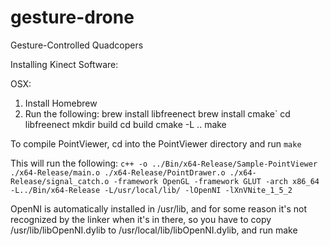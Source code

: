 gesture-drone
=============

Gesture-Controlled Quadcopers


Installing Kinect Software:

OSX:

1. Install Homebrew
2. Run the following:
    brew install libfreenect
    brew install cmake`
    cd libfreenect
    mkdir build
    cd build
    cmake -L ..
    make

To compile PointViewer, cd into the PointViewer directory and run `make`

This will run the following:
`c++ -o ../Bin/x64-Release/Sample-PointViewer ./x64-Release/main.o
./x64-Release/PointDrawer.o ./x64-Release/signal_catch.o -framework
OpenGL -framework GLUT -arch x86_64  -L../Bin/x64-Release
-L/usr/local/lib/ -lOpenNI -lXnVNite_1_5_2`

OpenNI is automatically installed in /usr/lib, and for some reason it's
not recognized by the linker when it's in there, so you have to copy
/usr/lib/libOpenNI.dylib to /usr/local/lib/libOpenNI.dylib, and run make
